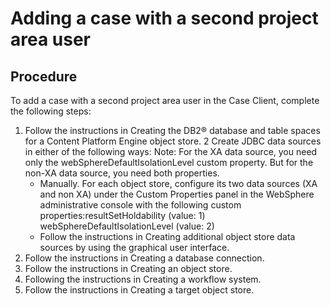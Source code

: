 # Adding a case with a second project area user

## Procedure

To add a case with a second project area user in the Case Client, complete the following steps:

1. Follow the instructions in Creating the DB2® database and table spaces for a Content Platform Engine object
store.
2 Create JDBC data sources in either of the following ways: Note: For the XA data source, you need only the webSphereDefaultIsolationLevel custom property. But for the non-XA data source, you need both properties.
    - Manually. For each object store, configure its two data sources (XA and non XA) under the
Custom Properties panel in the WebSphere administrative console with the
following custom
properties:resultSetHoldability (value: 1)
webSphereDefaultIsolationLevel (value: 2)
    - Follow the instructions in Creating additional object store data sources by using the graphical user
interface.
3. Follow the instructions in Creating a database connection.
4. Follow the instructions in Creating an object store.
5. Following the instructions in Creating a workflow system.
6. Follow the instructions in Creating a target object store.
